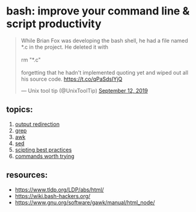 
# bash: improve your command line & script productivity

<blockquote>
While Brian Fox was developing the bash shell, he had a file named *.c in the project. He deleted it with<br><br>rm &quot;*.c&quot;<br><br>forgetting that he hadn&#39;t implemented quoting yet and wiped out all his source code. <a href="https://t.co/qPaSdsIYjQ">https://t.co/qPaSdsIYjQ</a></p>&mdash; Unix tool tip (@UnixToolTip) <a href="https://twitter.com/UnixToolTip/status/1172152635727781889?ref_src=twsrc%5Etfw">September 12, 2019</a>
</blockquote>

## topics:

1. [output redirection](topics/output_redirection)
1. [grep](topics/grep)
1. [awk](topics/awk)
1. [sed](topics/sed)
1. [scipting best practices](topics/scipting_best_practices)
1. [commands worth trying](topics/commands_worth_trying)

## resources:

- https://www.tldp.org/LDP/abs/html/
- https://wiki.bash-hackers.org/
- https://www.gnu.org/software/gawk/manual/html_node/
